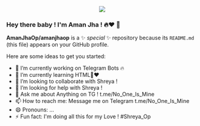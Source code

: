 <p align="center"><img src="https://github.com/AmanJhaOp/AmanJhaop/blob/main/39998-web-development.gif"=alt"bt">
  
  ### Hey there baby ! I'm Aman Jha ! 🔥❤ 👋
**AmanJhaOp/amanjhaop** is a ✨ _special_ ✨ repository because its `README.md` (this file) appears on your GitHub profile.

Here are some ideas to get you started:

- 🔭 I’m currently working on Telegram Bots 🔥
- 🌱 I’m currently learning HTML🙂❤
- 👯 I’m looking to collaborate with Shreya ! 
- 🤔 I’m looking for help with Shreya ! 
- 💬 Ask me about Anything on TG ! t.me/No_One_Is_Mine
- 📫 How to reach me: Message me on Telegram t.me/No_One_Is_Mine
- 😄 Pronouns: ...
- ⚡ Fun fact: I'm doing all this for my Love ! #Shreya_Op
